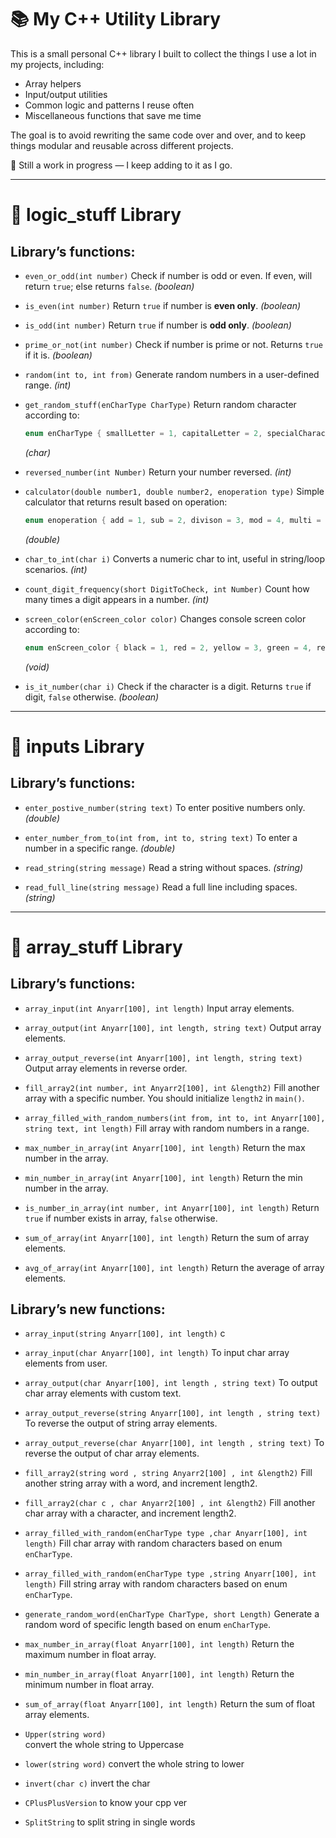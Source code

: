 
# 📚 My C++ Utility Library

This is a small personal C++ library I built to collect the things I use a lot in my projects, including:

* Array helpers
* Input/output utilities
* Common logic and patterns I reuse often
* Miscellaneous functions that save me time

The goal is to avoid rewriting the same code over and over, and to keep things modular and reusable across different projects.

🔧 Still a work in progress — I keep adding to it as I go.

---

# 🔁 logic\_stuff Library

## Library’s functions:

* `even_or_odd(int number)`
  Check if number is odd or even. If even, will return `true`; else returns `false`. *(boolean)*

* `is_even(int number)`
  Return `true` if number is **even only**. *(boolean)*

* `is_odd(int number)`
  Return `true` if number is **odd only**. *(boolean)*

* `prime_or_not(int number)`
  Check if number is prime or not. Returns `true` if it is. *(boolean)*

* `random(int to, int from)`
  Generate random numbers in a user-defined range. *(int)*

* `get_random_stuff(enCharType CharType)`
  Return random character according to:

  ```cpp
  enum enCharType { smallLetter = 1, capitalLetter = 2, specialCharacter = 3, digit = 4 };
  ```

  *(char)*

* `reversed_number(int Number)`
  Return your number reversed. *(int)*

* `calculator(double number1, double number2, enoperation type)`
  Simple calculator that returns result based on operation:

  ```cpp
  enum enoperation { add = 1, sub = 2, divison = 3, mod = 4, multi = 5 };
  ```

  *(double)*

* `char_to_int(char i)`
  Converts a numeric char to int, useful in string/loop scenarios. *(int)*

* `count_digit_frequency(short DigitToCheck, int Number)`
  Count how many times a digit appears in a number. *(int)*

* `screen_color(enScreen_color color)`
  Changes console screen color according to:

  ```cpp
  enum enScreen_color { black = 1, red = 2, yellow = 3, green = 4, red_on_black = 5, purple = 6 };
  ```

  *(void)*

* `is_it_number(char i)`
  Check if the character is a digit. Returns `true` if digit, `false` otherwise. *(boolean)*

---

# 🎯 inputs Library

## Library’s functions:

* `enter_postive_number(string text)`
  To enter positive numbers only. *(double)*

* `enter_number_from_to(int from, int to, string text)`
  To enter a number in a specific range. *(double)*

* `read_string(string message)`
  Read a string without spaces. *(string)*

* `read_full_line(string message)`
  Read a full line including spaces. *(string)*

---

# 🧬 array\_stuff Library

## Library’s functions:

* `array_input(int Anyarr[100], int length)`
  Input array elements.

* `array_output(int Anyarr[100], int length, string text)`
  Output array elements.

* `array_output_reverse(int Anyarr[100], int length, string text)`
  Output array elements in reverse order.

* `fill_array2(int number, int Anyarr2[100], int &length2)`
  Fill another array with a specific number. You should initialize `length2` in `main()`.

* `array_filled_with_random_numbers(int from, int to, int Anyarr[100], string text, int length)`
  Fill array with random numbers in a range.

* `max_number_in_array(int Anyarr[100], int length)`
  Return the max number in the array.

* `min_number_in_array(int Anyarr[100], int length)`
  Return the min number in the array.

* `is_number_in_array(int number, int Anyarr[100], int length)`
  Return `true` if number exists in array, `false` otherwise.

* `sum_of_array(int Anyarr[100], int length)`
  Return the sum of array elements.

* `avg_of_array(int Anyarr[100], int length)`
  Return the average of array elements.

## Library’s new functions:

* `array_input(string Anyarr[100], int length)`
  c

* `array_input(char Anyarr[100], int length)`
  To input char array elements from user.

* `array_output(char Anyarr[100], int length , string text)`
  To output char array elements with custom text.

* `array_output_reverse(string Anyarr[100], int length , string text)`
  To reverse the output of string array elements.

* `array_output_reverse(char Anyarr[100], int length , string text)`
  To reverse the output of char array elements.

* `fill_array2(string word , string Anyarr2[100] , int &length2)`
  Fill another string array with a word, and increment length2.

* `fill_array2(char c , char Anyarr2[100] , int &length2)`
  Fill another char array with a character, and increment length2.

* `array_filled_with_random(enCharType type ,char Anyarr[100], int length)`
  Fill char array with random characters based on enum `enCharType`.

* `array_filled_with_random(enCharType type ,string Anyarr[100], int length)`
  Fill string array with random characters based on enum `enCharType`.

* `generate_random_word(enCharType CharType, short Length)`
  Generate a random word of specific length based on enum `enCharType`.

* `max_number_in_array(float Anyarr[100], int length)`
  Return the maximum number in float array.

* `min_number_in_array(float Anyarr[100], int length)`
  Return the minimum number in float array.

* `sum_of_array(float Anyarr[100], int length)`
  Return the sum of float array elements.

* `Upper(string word)`  
  convert the whole string to Uppercase

* `lower(string word)`
 convert the whole string to lower

* `invert(char c)`
  invert the char 

* `CPlusPlusVersion`
to know your cpp ver

* `SplitString`
to split string in single words 

